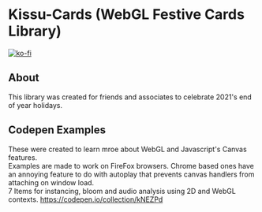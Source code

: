 # Kissu-Cards (WebGL Festive Cards Library)
[![ko-fi](https://ko-fi.com/img/githubbutton_sm.svg)](https://ko-fi.com/D1D5D5W2P)
## About
This library was created for friends and associates to celebrate 2021's end of year holidays.

## Codepen Examples
These were created to learn mroe about WebGL and Javascript's Canvas features.<br/>
Examples are made to work on FireFox browsers. Chrome based ones have an annoying feature to do with autoplay that prevents canvas handlers from attaching on window load.<br/>
7 Items for instancing, bloom and audio analysis using 2D and WebGL contexts. https://codepen.io/collection/kNEZPd
